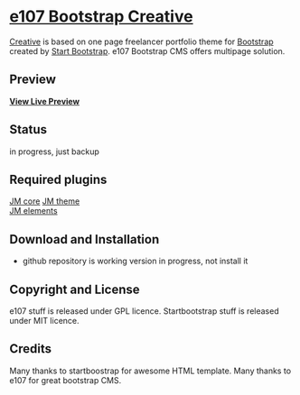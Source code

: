 # [e107 Bootstrap Creative](https://www.e107sk.com/documentation/e107-bootstrap4-free-theme/?cat.201)

[Creative](https://www.e107sk.com/documentation/e107-bootstrap4-free-theme/?cat.201) is based on one page freelancer portfolio theme for [Bootstrap](http://getbootstrap.com/) created by [Start Bootstrap](http://startbootstrap.com/).  e107 Bootstrap CMS offers multipage solution.

## Preview

**[View Live Preview](https://www.e107sk.com/demo/creative/)**

## Status

in progress, just backup

## Required plugins

[JM core](https://www.e107sk.com/)
[JM theme](https://www.e107sk.com/documentation/jmtheme-plugin/?cat.98)  
[JM elements](https://www.e107sk.com/documentation/jm-elements-plugin/?cat.101) 

## Download and Installation

- github repository is working version in progress, not install it 

## Copyright and License

e107 stuff is released under GPL licence.
Startbootstrap stuff is released under MIT licence.

## Credits

Many thanks to startboostrap for awesome HTML template. Many thanks to e107 for great bootstrap CMS.



